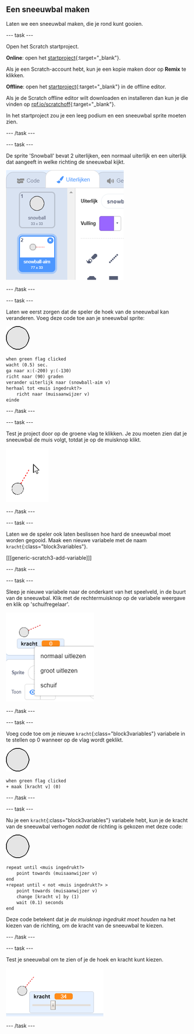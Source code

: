 ## Een sneeuwbal maken

Laten we een sneeuwbal maken, die je rond kunt gooien.

--- task ---

Open het Scratch startproject.

**Online**: open het [startproject](https://scratch.mit.edu/projects/389759977){:target="_blank"}.

Als je een Scratch-account hebt, kun je een kopie maken door op **Remix** te klikken.

**Offline**: open het [startproject](http://rpf.io/p/nl-NL/snowball-fight-go){:target="_blank"} in de offline editor.

Als je de Scratch offline editor wilt downloaden en installeren dan kun je die vinden op [rpf.io/scratchoff](http://rpf.io/scratchoff){:target="_blank"}.

In het startproject zou je een leeg podium en een sneeuwbal sprite moeten zien.

--- /task ---

--- task ---

De sprite 'Snowball' bevat 2 uiterlijken, een normaal uiterlijk en een uiterlijk dat aangeeft in welke richting de sneeuwbal kijkt.

![sneeuwbal uiterlijken](images/snow-costume.png)

--- /task ---

--- task ---

Laten we eerst zorgen dat de speler de hoek van de sneeuwbal kan veranderen. Voeg deze code toe aan je sneeuwbal sprite:

![sneeuwbal sprite](images/snowball-sprite.png)

```blocks3
when green flag clicked
wacht (0.5) sec.
ga naar x:(-200) y:(-130)
richt naar (90) graden
verander uiterlijk naar (snowball-aim v)
herhaal tot <muis ingedrukt?>
    richt naar (muisaanwijzer v)
einde
```

--- /task ---

--- task ---

Test je project door op de groene vlag te klikken. Je zou moeten zien dat je sneeuwbal de muis volgt, totdat je op de muisknop klikt.

![snowball aim sprite gericht op muis](images/snow-mouse.png)

--- /task ---

--- task ---

Laten we de speler ook laten beslissen hoe hard de sneeuwbal moet worden gegooid. Maak een nieuwe variabele met de naam `kracht`{:class="block3variables"}.

[[[generic-scratch3-add-variable]]]

--- /task ---

--- task ---

Sleep je nieuwe variabele naar de onderkant van het speelveld, in de buurt van de sneeuwbal. Klik met de rechtermuisknop op de variabele weergave en klik op 'schuifregelaar'.

![variabele gewijzigd in schuifregelaar](images/snow-slider.png)

--- /task ---

--- task ---

Voeg code toe om je nieuwe `kracht`{:class="block3variables"} variabele in te stellen op 0 wanneer op de vlag wordt geklikt.

![sneeuwbal sprite](images/snowball-sprite.png)

```blocks3
when green flag clicked
+ maak [kracht v] (0)
```

--- /task ---

--- task ---

Nu je een `kracht`{:class="block3variables"} variabele hebt, kun je de kracht van de sneeuwbal verhogen _nadat_ de richting is gekozen met deze code:

![sneeuwbal sprite](images/snowball-sprite.png)

```blocks3
repeat until <muis ingedrukt?>
	point towards (muisaanwijzer v)
end
+repeat until < not <muis ingedrukt?> >
	point towards (muisaanwijzer v)
	change [kracht v] by (1)
	wait (0.1) seconds
end
```

Deze code betekent dat je _de muisknop ingedrukt moet houden_ na het kiezen van de richting, om de kracht van de sneeuwbal te kiezen.

--- /task ---

--- task ---

Test je sneeuwbal om te zien of je de hoek en kracht kunt kiezen.

![vermogensvariabele op 35 naast het doel van de sneeuwbal](images/snow-test.png)

--- /task ---
